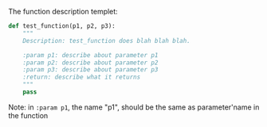 The function description templet:

```py
def test_function(p1, p2, p3):
    """
    Description: test_function does blah blah blah.

    :param p1: describe about parameter p1
    :param p2: describe about parameter p2
    :param p3: describe about parameter p3
    :return: describe what it returns
    """ 
    pass
```

Note: in `:param p1`, the name "p1", should be the same as parameter'name in the function
